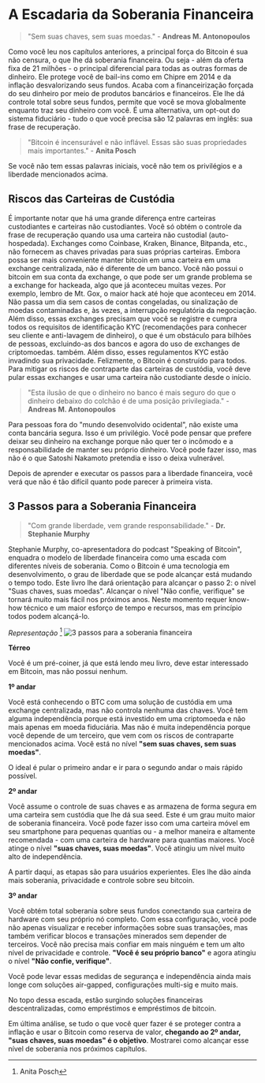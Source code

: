 # A Escadaria da Soberania Financeira

> "Sem suas chaves, sem suas moedas." - **Andreas M. Antonopoulos**

Como você leu nos capítulos anteriores, a principal força do Bitcoin é sua não censura, o que lhe dá soberania financeira. Ou seja - além da oferta fixa de 21 milhões - o principal diferencial para todas as outras formas de dinheiro. Ele protege você de bail-ins como em Chipre em 2014 e da inflação desvalorizando seus fundos. Acaba com a financeirização forçada do seu dinheiro por meio de produtos bancários e financeiros. Ele lhe dá controle total sobre seus fundos, permite que você se mova globalmente enquanto traz seu dinheiro com você. É uma alternativa, um opt-out do sistema fiduciário - tudo o que você precisa são 12 palavras em inglês: sua frase de recuperação.

> "Bitcoin é incensurável e não inflável. Essas são suas propriedades mais importantes." - **Anita Posch**

Se você não tem essas palavras iniciais, você não tem os privilégios e a liberdade mencionados acima.

## Riscos das Carteiras de Custódia
É importante notar que há uma grande diferença entre carteiras custodiantes e carteiras não custodiantes. Você só obtém o controle da frase de recuperação quando usa uma carteira não custodial (auto-hospedada). Exchanges como Coinbase, Kraken, Binance, Bitpanda, etc., não fornecem as chaves privadas para suas próprias carteiras. Embora possa ser mais conveniente manter bitcoin em uma carteira em uma exchange centralizada, não é diferente de um banco. Você não possui o bitcoin em sua conta da exchange, o que pode ser um grande problema se a exchange for hackeada, algo que já aconteceu muitas vezes. Por exemplo, lembro de Mt. Gox, o maior hack até hoje que aconteceu em 2014. Não passa um dia sem casos de contas congeladas, ou sinalização de moedas contaminadas e, às vezes, a interrupção regulatória da negociação. Além disso, essas exchanges precisam que você se registre e cumpra todos os requisitos de identificação KYC (recomendações para conhecer seu cliente e anti-lavagem de dinheiro), o que é um obstáculo para bilhões de pessoas, excluindo-as dos bancos e agora do uso de exchanges de criptomoedas. também. Além disso, esses regulamentos KYC estão invadindo sua privacidade. Felizmente, o Bitcoin é construído para todos. Para mitigar os riscos de contraparte das carteiras de custódia, você deve pular essas exchanges e usar uma carteira não custodiante desde o início.

> "Esta ilusão de que o dinheiro no banco é mais seguro do que o dinheiro debaixo do colchão é de uma posição privilegiada." - **Andreas M. Antonopoulos**

Para pessoas fora do "mundo desenvolvido ocidental", não existe uma conta bancária segura. Isso é um privilégio. Você pode pensar que prefere deixar seu dinheiro na exchange porque não quer ter o incômodo e a responsabilidade de manter seu próprio dinheiro. Você pode fazer isso, mas não é o que Satoshi Nakamoto pretendia e isso o deixa vulnerável.

Depois de aprender e executar os passos para a liberdade financeira, você verá que não é tão difícil quanto pode parecer à primeira vista.

## 3 Passos para a Soberania Financeira

>"Com grande liberdade, vem grande responsabilidade." - **Dr. Stephanie Murphy**

Stephanie Murphy, co-apresentadora do podcast "Speaking of Bitcoin", enquadra o modelo de liberdade financeira como uma escada com diferentes níveis de soberania. Como o Bitcoin é uma tecnologia em desenvolvimento, o grau de liberdade que se pode alcançar está mudando o tempo todo. Este livro lhe dará orientação para alcançar o passo 2: o nível "Suas chaves, suas moedas". Alcançar o nível "Não confie, verifique" se tornará muito mais fácil nos próximos anos. Neste momento requer know-how técnico e um maior esforço de tempo e recursos, mas em princípio todos podem alcançá-lo.

*Representação* [^68]
![3 passos para a soberania financeira](resources/_staircase-sovereignty-3-steps.png)

**Térreo** 

Você é um pré-coiner, já que está lendo meu livro, deve estar interessado em Bitcoin, mas não possui nenhum.

**1º andar** 

Você está conhecendo o BTC com uma solução de custódia em uma exchange centralizada, mas não controla nenhuma das chaves. Você tem alguma independência porque está investido em uma criptomoeda e não mais apenas em moeda fiduciária. Mas não é muita independência porque você depende de um terceiro, que vem com os riscos de contraparte mencionados acima. Você está no nível **"sem suas chaves, sem suas moedas"**.

O ideal é pular o primeiro andar e ir para o segundo andar o mais rápido possível.

**2º andar**

Você assume o controle de suas chaves e as armazena de forma segura em uma carteira sem custódia que lhe dá sua seed. Este é um grau muito maior de soberania financeira. Você pode fazer isso com uma carteira móvel em seu smartphone para pequenas quantias ou - a melhor maneira e altamente recomendada - com uma carteira de hardware para quantias maiores. Você atinge o nível **"suas chaves, suas moedas"**. Você atingiu um nível muito alto de independência.

A partir daqui, as etapas são para usuários experientes. Eles lhe dão ainda mais soberania, privacidade e controle sobre seu bitcoin.

**3º andar** 

Você obtém total soberania sobre seus fundos conectando sua carteira de hardware com seu próprio nó completo. Com essa configuração, você pode não apenas visualizar e receber informações sobre suas transações, mas também verificar blocos e transações minerados sem depender de terceiros. Você não precisa mais confiar em mais ninguém e tem um alto nível de privacidade e controle. **"Você é seu próprio banco"** e agora atingiu o nível **"Não confie, verifique"**.

Você pode levar essas medidas de segurança e independência ainda mais longe com soluções air-gapped, configurações multi-sig e muito mais.

No topo dessa escada, estão surgindo soluções financeiras descentralizadas, como empréstimos e empréstimos de bitcoin.

Em última análise, se tudo o que você quer fazer é se proteger contra a inflação e usar o Bitcoin como reserva de valor, **chegando ao 2º andar, "suas chaves, suas moedas" é o objetivo**. Mostrarei como alcançar esse nível de soberania nos próximos capítulos.

[^68]: Anita Posch
